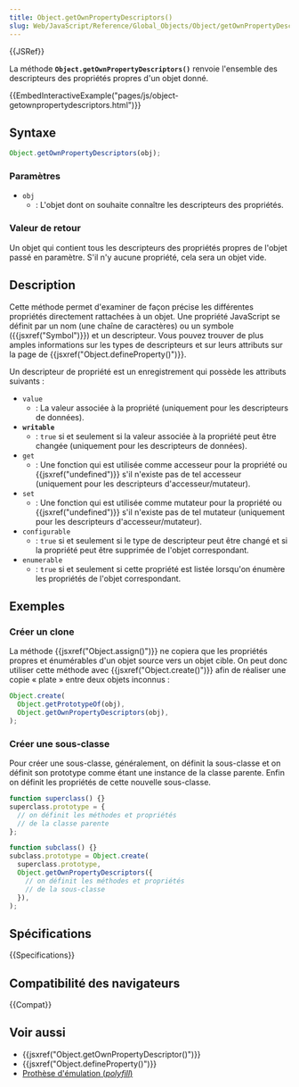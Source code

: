 ```yaml
---
title: Object.getOwnPropertyDescriptors()
slug: Web/JavaScript/Reference/Global_Objects/Object/getOwnPropertyDescriptors
---
```


{{JSRef}}

La méthode **`Object.getOwnPropertyDescriptors()`** renvoie l'ensemble des descripteurs des propriétés propres d'un objet donné.

{{EmbedInteractiveExample("pages/js/object-getownpropertydescriptors.html")}}

## Syntaxe

```js
Object.getOwnPropertyDescriptors(obj);
```

### Paramètres

- `obj`
  - : L'objet dont on souhaite connaître les descripteurs des propriétés.

### Valeur de retour

Un objet qui contient tous les descripteurs des propriétés propres de l'objet passé en paramètre. S'il n'y aucune propriété, cela sera un objet vide.

## Description

Cette méthode permet d'examiner de façon précise les différentes propriétés directement rattachées à un objet. Une propriété JavaScript se définit par un nom (une chaîne de caractères) ou un symbole ({{jsxref("Symbol")}}) et un descripteur. Vous pouvez trouver de plus amples informations sur les types de descripteurs et sur leurs attributs sur la page de {{jsxref("Object.defineProperty()")}}.

Un descripteur de propriété est un enregistrement qui possède les attributs suivants :

- `value`
  - : La valeur associée à la propriété (uniquement pour les descripteurs de données).
- **`writable`**
  - : `true` si et seulement si la valeur associée à la propriété peut être changée (uniquement pour les descripteurs de données).
- `get`
  - : Une fonction qui est utilisée comme accesseur pour la propriété ou {{jsxref("undefined")}} s'il n'existe pas de tel accesseur (uniquement pour les descripteurs d'accesseur/mutateur).
- `set`
  - : Une fonction qui est utilisée comme mutateur pour la propriété ou {{jsxref("undefined")}} s'il n'existe pas de tel mutateur (uniquement pour les descripteurs d'accesseur/mutateur).
- `configurable`
  - : `true` si et seulement si le type de descripteur peut être changé et si la propriété peut être supprimée de l'objet correspondant.
- `enumerable`
  - : `true` si et seulement si cette propriété est listée lorsqu'on énumère les propriétés de l'objet correspondant.

## Exemples

### Créer un clone

La méthode {{jsxref("Object.assign()")}} ne copiera que les propriétés propres et énumérables d'un objet source vers un objet cible. On peut donc utiliser cette méthode avec {{jsxref("Object.create()")}} afin de réaliser une copie « plate » entre deux objets inconnus :

```js
Object.create(
  Object.getPrototypeOf(obj),
  Object.getOwnPropertyDescriptors(obj),
);
```

### Créer une sous-classe

Pour créer une sous-classe, généralement, on définit la sous-classe et on définit son prototype comme étant une instance de la classe parente. Enfin on définit les propriétés de cette nouvelle sous-classe.

```js
function superclass() {}
superclass.prototype = {
  // on définit les méthodes et propriétés
  // de la classe parente
};

function subclass() {}
subclass.prototype = Object.create(
  superclass.prototype,
  Object.getOwnPropertyDescriptors({
    // on définit les méthodes et propriétés
    // de la sous-classe
  }),
);
```

## Spécifications

{{Specifications}}

## Compatibilité des navigateurs

{{Compat}}

## Voir aussi

- {{jsxref("Object.getOwnPropertyDescriptor()")}}
- {{jsxref("Object.defineProperty()")}}
- [Prothèse d'émulation (_polyfill_)](https://github.com/tc39/proposal-object-getownpropertydescriptors)
